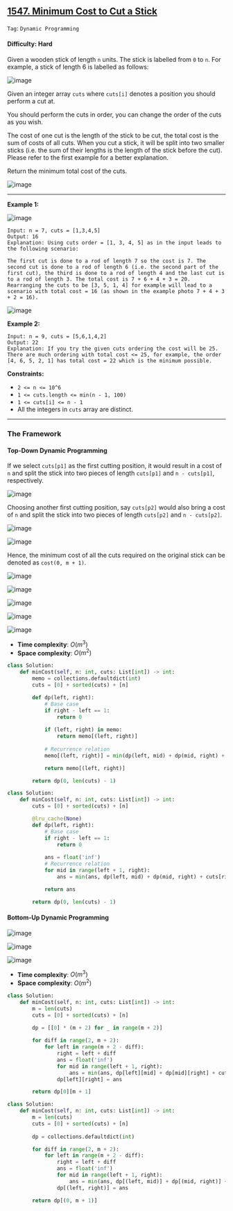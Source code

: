## [1547. Minimum Cost to Cut a Stick](https://leetcode.com/problems/minimum-cost-to-cut-a-stick/)

```Tag```: ```Dynamic Programming```

#### Difficulty: Hard

Given a wooden stick of length ```n``` units. The stick is labelled from ```0``` to ```n```. For example, a stick of length 6 is labelled as follows:

![image](https://assets.leetcode.com/uploads/2020/07/21/statement.jpg)

Given an integer array ```cuts``` where ```cuts[i]``` denotes a position you should perform a cut at.

You should perform the cuts in order, you can change the order of the cuts as you wish.

The cost of one cut is the length of the stick to be cut, the total cost is the sum of costs of all cuts. When you cut a stick, it will be split into two smaller sticks (i.e. the sum of their lengths is the length of the stick before the cut). Please refer to the first example for a better explanation.

Return the minimum total cost of the cuts.

![image](https://github.com/quananhle/Python/assets/35042430/a80468e0-bd6e-4641-8a9a-4506530a509c)

---

__Example 1:__

![image](https://assets.leetcode.com/uploads/2020/07/23/e1.jpg)
```
Input: n = 7, cuts = [1,3,4,5]
Output: 16
Explanation: Using cuts order = [1, 3, 4, 5] as in the input leads to the following scenario:

The first cut is done to a rod of length 7 so the cost is 7. The second cut is done to a rod of length 6 (i.e. the second part of the first cut), the third is done to a rod of length 4 and the last cut is to a rod of length 3. The total cost is 7 + 6 + 4 + 3 = 20.
Rearranging the cuts to be [3, 5, 1, 4] for example will lead to a scenario with total cost = 16 (as shown in the example photo 7 + 4 + 3 + 2 = 16).
```

![image](https://assets.leetcode.com/uploads/2020/07/21/e11.jpg)

__Example 2:__
```
Input: n = 9, cuts = [5,6,1,4,2]
Output: 22
Explanation: If you try the given cuts ordering the cost will be 25.
There are much ordering with total cost <= 25, for example, the order [4, 6, 5, 2, 1] has total cost = 22 which is the minimum possible.
```

__Constraints:__

- ```2 <= n <= 10^6```
- ```1 <= cuts.length <= min(n - 1, 100)```
- ```1 <= cuts[i] <= n - 1```
- All the integers in ```cuts``` array are distinct.

---

### The Framework

#### Top-Down Dynamic Programming

If we select ```cuts[p1]``` as the first cutting position, it would result in a cost of ```n``` and split the stick into two pieces of length ```cuts[p1]``` and ```n - cuts[p1]```, respectively.

![image](https://leetcode.com/problems/minimum-cost-to-cut-a-stick/Figures/1547/1.png)

Choosing another first cutting position, say ```cuts[p2]``` would also bring a cost of ```n``` and split the stick into two pieces of length ```cuts[p2]``` and ```n - cuts[p2]```.

![image](https://leetcode.com/problems/minimum-cost-to-cut-a-stick/Figures/1547/2.png)

![image](https://github.com/quananhle/Python/assets/35042430/4fefd299-b2de-46e4-b4f3-facf83315207)

Hence, the minimum cost of all the cuts required on the original stick can be denoted as ```cost(0, m + 1)```.

![image](https://leetcode.com/problems/minimum-cost-to-cut-a-stick/Figures/1547/3.png)

![image](https://github.com/quananhle/Python/assets/35042430/1b929983-10a7-4e55-9a17-f48151d010f1)

![image](https://leetcode.com/problems/minimum-cost-to-cut-a-stick/Figures/1547/4.png)

![image](https://github.com/quananhle/Python/assets/35042430/0d38e6b5-ffcb-492a-b2bd-77d3d35083ab)

![image](https://github.com/quananhle/Python/assets/35042430/6c44c997-1205-44d2-8ee4-7eddb0c6f601)

- __Time complexity__: $O(m^3)$
- __Space complexity__: $O(m^2)$

```Python
class Solution:
    def minCost(self, n: int, cuts: List[int]) -> int:
        memo = collections.defaultdict(int)
        cuts = [0] + sorted(cuts) + [n]

        def dp(left, right):
            # Base case
            if right - left == 1:
                return 0
            
            if (left, right) in memo:
                return memo[(left, right)]
            
            # Recurrence relation
            memo[(left, right)] = min(dp(left, mid) + dp(mid, right) + cuts[right] - cuts[left] for mid in range(left + 1, right)) 

            return memo[(left, right)]

        return dp(0, len(cuts) - 1)
```

```Python
class Solution:
    def minCost(self, n: int, cuts: List[int]) -> int:
        cuts = [0] + sorted(cuts) + [n]

        @lru_cache(None)
        def dp(left, right):
            # Base case
            if right - left == 1:
                return 0
            
            ans = float('inf')
            # Recurrence relation
            for mid in range(left + 1, right):
                ans = min(ans, dp(left, mid) + dp(mid, right) + cuts[right] - cuts[left])

            return ans

        return dp(0, len(cuts) - 1)
```

#### Bottom-Up Dynamic Programming

![image](https://leetcode.com/problems/minimum-cost-to-cut-a-stick/Figures/1547/bu.png)

![image](https://leetcode.com/problems/minimum-cost-to-cut-a-stick/Figures/1547/bu1.png)

![image](https://leetcode.com/problems/minimum-cost-to-cut-a-stick/Figures/1547/bu2.png)


- __Time complexity__: $O(m^3)$
- __Space complexity__: $O(m^2)$

```Python
class Solution:
    def minCost(self, n: int, cuts: List[int]) -> int:
        m = len(cuts)
        cuts = [0] + sorted(cuts) + [n]
        
        dp = [[0] * (m + 2) for _ in range(m + 2)]

        for diff in range(2, m + 2):
            for left in range(m + 2 - diff):
                right = left + diff
                ans = float('inf')
                for mid in range(left + 1, right):
                    ans = min(ans, dp[left][mid] + dp[mid][right] + cuts[right] - cuts[left])
                dp[left][right] = ans

        return dp[0][m + 1]
```

```Python
class Solution:
    def minCost(self, n: int, cuts: List[int]) -> int:
        m = len(cuts)
        cuts = [0] + sorted(cuts) + [n]
        
        dp = collections.defaultdict(int)

        for diff in range(2, m + 2):
            for left in range(m + 2 - diff):
                right = left + diff
                ans = float('inf')
                for mid in range(left + 1, right):
                    ans = min(ans, dp[(left, mid)] + dp[(mid, right)] + cuts[right] - cuts[left])
                dp[(left, right)] = ans

        return dp[(0, m + 1)]
```
